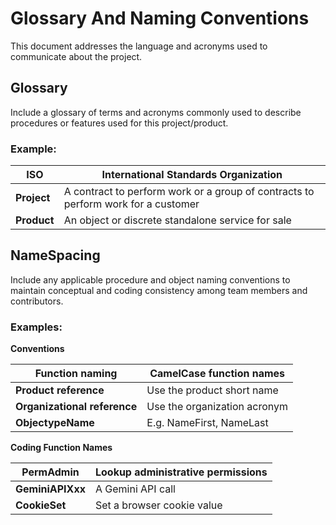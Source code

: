 # Glossary And Naming Conventions

This document addresses the language and acronyms used to communicate about the project.



## **Glossary**

Include a glossary of terms and acronyms commonly used to describe procedures or features used for this project/product.

### **Example:**



| **ISO**     | International Standards Organization                         |
| ----------- | ------------------------------------------------------------ |
| **Project** | A contract to perform work or a group of contracts to perform work for a customer |
| **Product** | An object or discrete standalone service for sale            |



## NameSpacing

Include any applicable procedure and object naming conventions to maintain conceptual and coding consistency among team members and contributors.



### **Examples:**

**Conventions** 

| **Function naming**          | CamelCase function names     |
| ---------------------------- | ---------------------------- |
| **Product reference**        | Use the product short name   |
| **Organizational reference** | Use the organization acronym |
| **ObjectypeName**            | E.g. NameFirst, NameLast     |



**Coding Function Names**

| **PermAdmin**    | Lookup administrative permissions |
| ---------------- | --------------------------------- |
| **GeminiAPIXxx** | A Gemini API call                 |
| **CookieSet**    | Set a browser cookie value        |

